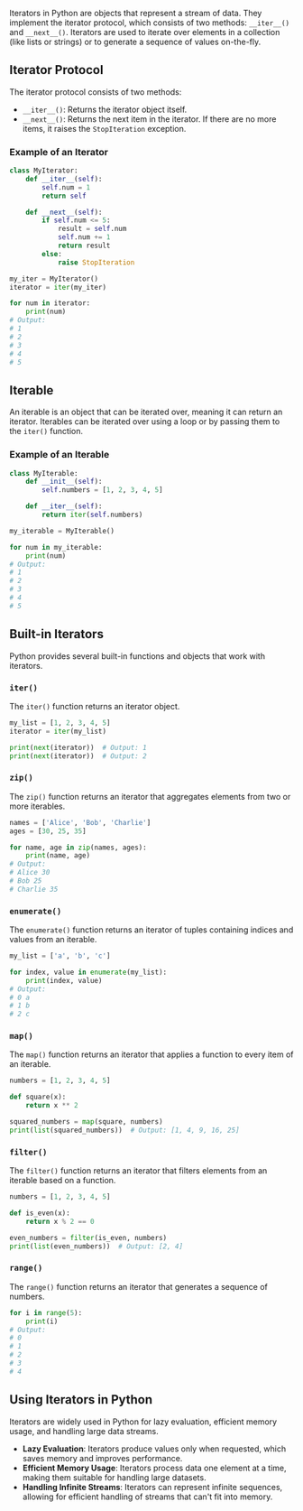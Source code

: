 Iterators in Python are objects that represent a stream of data. They implement the iterator protocol, which consists of two methods: `__iter__()` and `__next__()`. Iterators are used to iterate over elements in a collection (like lists or strings) or to generate a sequence of values on-the-fly.

## Iterator Protocol

The iterator protocol consists of two methods:

- `__iter__()`: Returns the iterator object itself.
- `__next__()`: Returns the next item in the iterator. If there are no more items, it raises the `StopIteration` exception.

### Example of an Iterator

```python
class MyIterator:
    def __iter__(self):
        self.num = 1
        return self

    def __next__(self):
        if self.num <= 5:
            result = self.num
            self.num += 1
            return result
        else:
            raise StopIteration

my_iter = MyIterator()
iterator = iter(my_iter)

for num in iterator:
    print(num)
# Output:
# 1
# 2
# 3
# 4
# 5
```

## Iterable

An iterable is an object that can be iterated over, meaning it can return an iterator. Iterables can be iterated over using a loop or by passing them to the `iter()` function.

### Example of an Iterable

```python
class MyIterable:
    def __init__(self):
        self.numbers = [1, 2, 3, 4, 5]

    def __iter__(self):
        return iter(self.numbers)

my_iterable = MyIterable()

for num in my_iterable:
    print(num)
# Output:
# 1
# 2
# 3
# 4
# 5
```

## Built-in Iterators

Python provides several built-in functions and objects that work with iterators.

### `iter()`

The `iter()` function returns an iterator object.

```python
my_list = [1, 2, 3, 4, 5]
iterator = iter(my_list)

print(next(iterator))  # Output: 1
print(next(iterator))  # Output: 2
```

### `zip()`

The `zip()` function returns an iterator that aggregates elements from two or more iterables.

```python
names = ['Alice', 'Bob', 'Charlie']
ages = [30, 25, 35]

for name, age in zip(names, ages):
    print(name, age)
# Output:
# Alice 30
# Bob 25
# Charlie 35
```

### `enumerate()`

The `enumerate()` function returns an iterator of tuples containing indices and values from an iterable.

```python
my_list = ['a', 'b', 'c']

for index, value in enumerate(my_list):
    print(index, value)
# Output:
# 0 a
# 1 b
# 2 c
```

### `map()`

The `map()` function returns an iterator that applies a function to every item of an iterable.

```python
numbers = [1, 2, 3, 4, 5]

def square(x):
    return x ** 2

squared_numbers = map(square, numbers)
print(list(squared_numbers))  # Output: [1, 4, 9, 16, 25]
```

### `filter()`

The `filter()` function returns an iterator that filters elements from an iterable based on a function.

```python
numbers = [1, 2, 3, 4, 5]

def is_even(x):
    return x % 2 == 0

even_numbers = filter(is_even, numbers)
print(list(even_numbers))  # Output: [2, 4]
```

### `range()`

The `range()` function returns an iterator that generates a sequence of numbers.

```python
for i in range(5):
    print(i)
# Output:
# 0
# 1
# 2
# 3
# 4
```

## Using Iterators in Python

Iterators are widely used in Python for lazy evaluation, efficient memory usage, and handling large data streams.

- **Lazy Evaluation**: Iterators produce values only when requested, which saves memory and improves performance.
- **Efficient Memory Usage**: Iterators process data one element at a time, making them suitable for handling large datasets.
- **Handling Infinite Streams**: Iterators can represent infinite sequences, allowing for efficient handling of streams that can't fit into memory.

